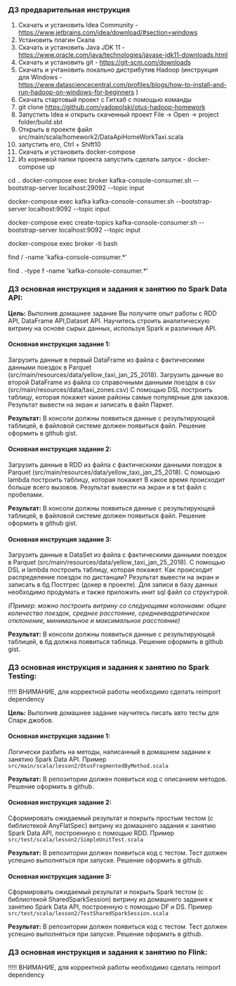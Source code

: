 ### ДЗ предварительная инструкция

1) Скачать и установить Idea Community - https://www.jetbrains.com/idea/download/#section=windows
2) Установить плагин Скала
3) Скачать и установить Java JDK 11 - https://www.oracle.com/java/technologies/javase-jdk11-downloads.html
4) Скачать и установить git - https://git-scm.com/downloads
5) Скачать и учтановить локально дистрибутив Hadoop (инструкция для Windows - https://www.datasciencecentral.com/profiles/blogs/how-to-install-and-run-hadoop-on-windows-for-beginners )
6) Cкачать стартовый проект с Гитхаб c помощью команды
7) git clone https://github.com/vadopolski/otus-hadoop-homework
8) Запустить Idea и открыть скаченный проект File -> Open -> project folder/build.sbt
9) Открыть в проекте  файл src/main/scala/homework2/DataApiHomeWorkTaxi.scala
10) запустить его, Ctrl + Shift10
11) Скачать и установить docker-compose
12) Из корневой папки проекта запустить сделать запуск - docker-compose up

cd ..
docker-compose exec broker kafka-console-consumer.sh --bootstrap-server localhost:29092 --topic input


docker-compose exec kafka kafka-console-consumer.sh --bootstrap-server localhost:9092 --topic input

docker-compose exec create-topics kafka-console-consumer.sh --bootstrap-server localhost:9092 --topic input


docker-compose exec broker -ti bash

find /  -name 'kafka-console-consumer.*'


find . -type f -name 'kafka-console-consumer.*'


### ДЗ основная инструкция и задания к занятию по Spark Data API:

**Цель:** Выполнив домашнее задание Вы получите опыт работы с RDD API, DataFrame API,Dataset API. Научитесь строить аналитическую витрину на основе сырых данных, используя Spark и различные API.

#### Основная инструкция задание 1:
Загрузить данные в первый DataFrame из файла с фактическими данными поездок в Parquet (src/main/resources/data/yellow_taxi_jan_25_2018).
Загрузить данные во второй DataFrame из файла со справочными данными поездок в csv (src/main/resources/data/taxi_zones.csv)
С помощью DSL построить таблицу, которая покажет какие районы самые популярные для заказов. Результат вывести на экран и записать в файл Паркет.

**Результат:**
В консоли должны появиться данные с результирующей таблицей, в файловой системе должен появиться файл.
Решение оформить в github gist.


#### Основная инструкция задание 2:
Загрузить данные в RDD из файла с фактическими данными поездок в Parquet (src/main/resources/data/yellow_taxi_jan_25_2018).
С помощью lambda построить таблицу, которая покажет В какое время происходит больше всего вызовов. Результат вывести на экран и в txt файл c пробелами.

**Результат:**
В консоли должны появиться данные с результирующей таблицей, в файловой системе должен появиться файл.
Решение оформить в github gist.


#### Основная инструкция задание 3:
Загрузить данные в DataSet из файла с фактическими данными поездок в Parquet (src/main/resources/data/yellow_taxi_jan_25_2018).
С помощью DSL и lambda построить таблицу, которая покажет. Как происходит распределение поездок по дистанции? Результат вывести на экран и записать в бд Постгрес (докер в проекте). Для записи в базу данных необходимо продумать и также приложить инит sql файл со структурой.

_(Пример: можно построить витрину со следующими колонками: общее количество поездок, среднее расстояние, среднеквадратическое отклонение, минимальное и максимальное расстояние)_


**Результат:**
В консоли должны появиться данные с результирующей таблицей, в бд должна появиться таблица.
Решение оформить в github gist.


### ДЗ основная инструкция и задания к занятию по Spark Testing:
!!!!! ВНИМАНИЕ, для корректной работы необходимо сделать reimport dependency 

**Цель:** Выполнив домашнее задание научитесь писать авто тесты для Спарк джобов.

#### Основная инструкция задание 1:
Логически разбить на методы, написанный в домашнем задании к занятию Spark Data API. Пример `src/main/scala/lesson2/OtusFragmentedByMethod.scala` 

**Результат:**
В репозитории должен появиться код с описанием методов.
Решение оформить в github.

#### Основная инструкция задание 2:
Сформировать ожидаемый результат и покрыть простым тестом (с библиотекой AnyFlatSpec) витрину из домашнего задания к занятию Spark Data API, построенную с помощью RDD. 
Пример `src/test/scala/lesson2/SimpleUnitTest.scala`

**Результат:**
В репозитории должен появиться код с тестом. Тест должен успешно выполняться при запуске.
Решение оформить в github.

#### Основная инструкция задание 3:
Сформировать ожидаемый результат и покрыть Spark тестом (с библиотекой SharedSparkSession) витрину из домашнего задания к занятию Spark Data API, построенную с помощью DF и DS. 
Пример `src/test/scala/lesson2/TestSharedSparkSession.scala`  

**Результат:**
В репозитории должен появиться код с тестом. Тест должен успешно выполняться при запуске.
Решение оформить в github.



### ДЗ основная инструкция и задания к занятию по Flink:
!!!!! ВНИМАНИЕ, для корректной работы необходимо сделать reimport dependency 
